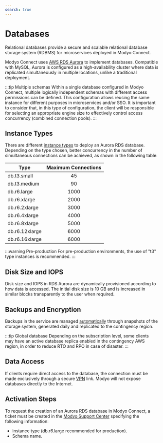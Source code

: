 ```yaml
---
search: true
---
```


# Databases

Relational databases provide a secure and scalable relational database storage system (RDBMS) for microservices deployed in Modyo Connect.

Modyo Connect uses [AWS RDS Aurora](https://aws.amazon.com/rds/aurora) to implement databases. Compatible with MySQL, Aurora is configured as a high-availability cluster where data is replicated simultaneously in multiple locations, unlike a traditional deployment.

:::tip Multiple schemas
Within a single database configured in Modyo Connect, multiple logically independent schemas with different access permissions can be defined. This configuration allows reusing the same instance for different purposes in microservices and/or SSO. It is important to consider that, in this type of configuration, the client will be responsible for selecting an appropriate engine size to effectively control access concurrency (combined connection pools).
:::

## Instance Types

There are different [instance types](https://docs.aws.amazon.com/AmazonRDS/latest/AuroraUserGuide/AuroraMySQL.Managing.Performance.html) to deploy an Aurora RDS database. Depending on the type chosen, better concurrency in the number of simultaneous connections can be achieved, as shown in the following table:

| Type        |   Maximum Connections      |
| ------------- |:-----:|
|db.t3.small|45|
|db.t3.medium|90|
|db.r6.large|1000|
|db.r6.xlarge|2000|
|db.r6.2xlarge|3000|
|db.r6.4xlarge|4000|
|db.r6.8xlarge|5000|
|db.r6.12xlarge|6000|
|db.r6.16xlarge|6000|

:::warning Pre-production
For pre-production environments, the use of "t3" type instances is recommended.
:::

## Disk Size and IOPS

Disk size and IOPS in RDS Aurora are dynamically provisioned according to how data is accessed. The initial disk size is 10 GB and is increased in similar blocks transparently to the user when required.

## Backups and Encryption

Backups in the service are managed [automatically](https://docs.aws.amazon.com/AmazonRDS/latest/AuroraUserGuide/Aurora.Managing.Backups.html) through snapshots of the storage system, generated daily and replicated to the contingency region.

:::tip Global database
Depending on the subscription level, some clients may have an active database replica enabled in the contingency AWS region, in order to reduce RTO and RPO in case of disaster.
:::

## Data Access
If clients require direct access to the database, the connection must be made exclusively through a secure [VPN](virtual-private-network.html) link. Modyo will not expose databases directly to the Internet.

## Activation Steps
To request the creation of an Aurora RDS database in Modyo Connect, a ticket must be created in the [Modyo Support Center](https://support.modyo.com) specifying the following information:
- Instance type (db.r6.large recommended for production).
- Schema name.